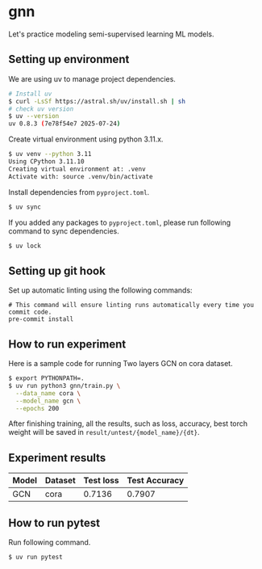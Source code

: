 # gnn

Let's practice modeling semi-supervised learning ML models.

## Setting up environment

We are using uv to manage project dependencies.

```bash
# Install uv
$ curl -LsSf https://astral.sh/uv/install.sh | sh
# check uv version
$ uv --version
uv 0.8.3 (7e78f54e7 2025-07-24)
```

Create virtual environment using python 3.11.x.

```bash
$ uv venv --python 3.11
Using CPython 3.11.10
Creating virtual environment at: .venv
Activate with: source .venv/bin/activate
```

Install dependencies from `pyproject.toml`.

```bash
$ uv sync
```

If you added any packages to `pyproject.toml`, please run following command to sync dependencies.

```bash
$ uv lock
```

## Setting up git hook

Set up automatic linting using the following commands:
```shell
# This command will ensure linting runs automatically every time you commit code.
pre-commit install
```

## How to run experiment

Here is a sample code for running Two layers GCN on cora dataset.

```bash
$ export PYTHONPATH=.
$ uv run python3 gnn/train.py \
  --data_name cora \
  --model_name gcn \
  --epochs 200
```

After finishing training, all the results, such as loss, accuracy, best torch weight will be saved in `result/untest/{model_name}/{dt}`.

## Experiment results

|Model|Dataset|Test loss|Test Accuracy|
|-----|-------|---------|-------------|
| GCN | cora  | 0.7136  | 0.7907      |


## How to run pytest

Run following command.

```shell
$ uv run pytest
```
